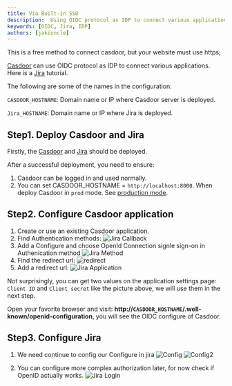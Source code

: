 ```yaml
---
title: Via Built-in SSO
description:  Using OIDC protocol as IDP to connect various applications, like Jira
keywords: [OIDC, Jira, IDP]
authors: [jakiuncle]
---
```

This is a free method to connect casdoor, but your website must use https;

[Casdoor](/docs/basic/server-installation) can use OIDC protocol as IDP to connect various applications. Here is a [Jira](https://www.atlassian.com/software/jira/guides/getting-started/overview) tutorial.

The following are some of the names in the configuration:

`CASDOOR_HOSTNAME`: Domain name or IP where Casdoor server is deployed.

`Jira_HOSTNAME`: Domain name or IP where Jira is deployed.

## Step1. Deploy Casdoor and Jira

Firstly, the [Casdoor](/docs/basic/server-installation) and [Jira](https://www.atlassian.com/software/jira/guides/getting-started/overview) should be deployed.

After a successful deployment, you need to ensure:

1. Casdoor can be logged in and used normally.
2. You can set CASDOOR_HOSTNAME = `http://localhost:8000`. When deploy Casdoor in `prod` mode. See [production mode](https://casdoor.org/docs/basic/server-installation#production-mode).

## Step2. Configure Casdoor application

1. Create or use an existing Casdoor application.
2. Find Authentication methods: ![Jira Callback](/img/integration/java/jira2/System.png)
3. Add a Configure and choose OpenId Connection signle sign-on in Authenication method ![Jira Method](/img/integration/java/jira2/method.png)
4. Find the redirect url: ![redirect](/img/integration/java/jira2/redirect.png)
5. Add a redirect url: ![Jira Application](/img/integration/java/jira2/jira_application.png)

Not surprisingly, you can get two values ​​on the application settings page: `Client ID` and `Client secret` like the picture above, we will use them in the next step.

Open your favorite browser and visit: **http://`CASDOOR_HOSTNAME`/.well-known/openid-configuration**, you will see the OIDC configure of Casdoor.

## Step3. Configure Jira

1. We need continue to config our Configure in jira ![Config](/img/integration/java/jira2/Config.png) ![Config2](/img/integration/java/jira2/Config2.png)

2. You can configure more complex authorization later, for now check if OpenID actually works.
![Jira Login](/img/integration/java/jira2/login.gif)

